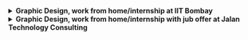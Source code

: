 <details>
<summary> <b>Graphic Design, work from home/internship at IIT Bombay  <b> </summary>
<br>
About IIT Bombay <br>
Website : https://www.cse.iitb.ac.in/ <br>
The Indian Institute of Technology, Bombay (IITB) is one of the fifteen higher institutes of technology in the country, set up intending to make facilities available for higher education, research, and training in various fields of science and technology. Professor Ganesh Ramakrishnan (department of CSE) and professor Ramasubramanian (department of humanities and social sciences) are attempting to significantly speed up the process of digitization of Sanskrit texts. Enabled by the OCR and post-editing related technologies developed at IIT Bombay, they are now seeking the participation of the community of Sanskrit lovers, software developers, machine learning enthusiasts, project managers, etc.

About the work from home job/internship
Selected intern's day-to-day responsibilities include:

1. Develop graphics and visuals or images for illustrations, logos, and websites.
2. Design presentations, brochures, Instagram posts, reels, flyers, banners, posters, etc. by following specified guidelines and generating creative results.
3. Study design briefs and determine requirements
4. Conceptualize visuals based on requirements
5. Prepare rough drafts and present ideas
6. Use the appropriate colors and layouts for each graphic
7. Test graphics across various media
8. Amend designs after feedback
   

Skill(s) required <br>
1.Adobe Illustrator <br>
2.Adobe Photoshop <br>
3.Adobe Premiere Pro <br>
4.Canva <br>
5.Design Thinking <br>
6.MS-PowerPoint <br>

Who can apply
Only those candidates can apply who:

1. are available for the work from home job/internship
2. can start the work from home job/internship between 30th Sep'22 and 4th Nov'22
3. are available for duration of 6 months
4. have relevant skills and interests
* Women wanting to start/restart their career can also apply.

Perks <br>
1.Certificate
2.Letter of recommendation
3.Flexible work hours
4.5 days a week

Apply <br> here : https://internshala.com/internship/detail/graphic-design-work-from-home-job-internship-at-iit-bombay1664517604

</details>

<details>
<summary> <b>Graphic Design, work from home/internship with jub offer at Jalan Technology Consulting <b> </summary>
<br>
About Jalan Technology Consulting <br>
We are a software engineering company. We work with leaders with extraordinary capabilities and leadership to create value and profitable businesses, often from ground up. We are the engineering team behind products that touches millions of lives and generates millions in profits.

About the work from home job/internship
Selected intern's day-to-day responsibilities include:

1. Design graphics for illustrations, social media posts, newsletters, blogs, etc. by following specified guidelines and generating creative results based on the requirement
2. Study design briefs and determine requirements
3. Prepare rough drafts and present ideas
4. Amend designs after feedback <br>

Does it excite you to build a product from the ground up alongside Amazon Alexa executive? How about working with MIT grads and then raising funding from world-class investors? Do you love engineering and you refactor your code at least twice before you raise PR?
<br>
In the last 4.5 years, we have built 9 products by partnering with startups and corporates in the finance, energy and healthcare sector which went on to become profitable and/or acquired.
<br>
What you will gain:<br>
1. Training sessions from seniors to pace up the growth process which covers:- best industry practices for code structure, git management, team collaboration, deadline management, develops, Node & React, project delivery, etc.
2. A sense of renewed excitement to build meaningful products
3. Awesome team members and good problems to solve
<br>

Skill(s) required <br>
1.Adobe After Effects <br>
2.Adobe Illustrator <br>
3.UI/UX Design <br>
4.Adobe Photoshop <br>

Who can apply
Only those candidates can apply who:

1. are available for the work from home job/internship
2. can start the work from home job/internship between 3rd Oct'22 and 7th Nov'22
3. are available for duration of 6 months
4. have relevant skills and interests
* Women wanting to start/restart their career can also apply.

Perks <br>
1. Certificate
2. Letter of recommendation
3. Flexible work hours
4. 5 days a week
5. Job offer

Apply <br> here : 5 days a week

</details>
